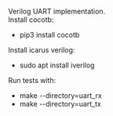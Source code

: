 Verilog UART implementation.  
Install cocotb:
* pip3 install cocotb  

Install icarus verilog:
* sudo apt install iverilog

Run tests with:  
* make --directory=uart_rx
* make --directory=uart_tx
